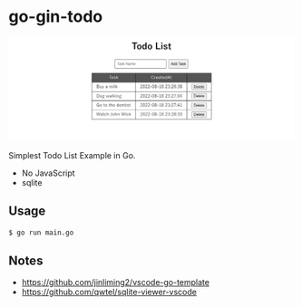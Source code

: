# go-gin-todo

![screenshot](./docs/screenshot.png)

Simplest Todo List Example in Go.

- No JavaScript
- sqlite

## Usage

```
$ go run main.go
```

## Notes

- https://github.com/jinliming2/vscode-go-template
- https://github.com/qwtel/sqlite-viewer-vscode
